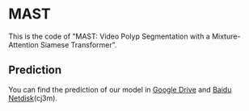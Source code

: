 # MAST

This is the code of "MAST: Video Polyp Segmentation with a Mixture-Attention Siamese Transformer".

## Prediction

You can find the prediction of our model in [Google Drive](https://drive.google.com/drive/folders/101fumxq6i72edyUBCFBqnpGvj739TUDg?usp=sharing) and [Baidu Netdisk](https://pan.baidu.com/s/1Mxp7a-bKWjZnzH6pH7AtTA)(cj3m).
